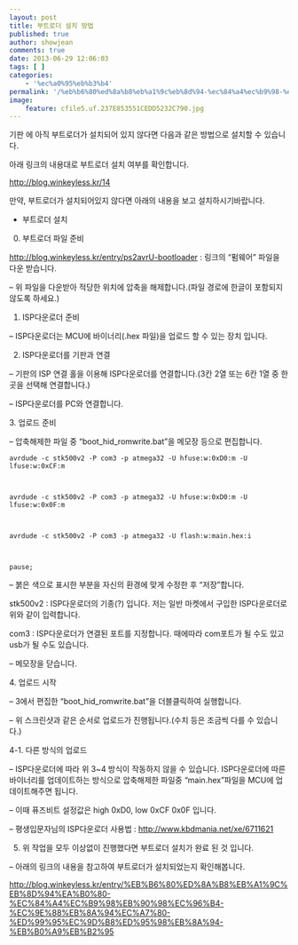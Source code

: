 ```yaml
---
layout: post
title: 부트로더 설치 방법
published: true
author: showjean
comments: true
date: 2013-06-29 12:06:03
tags: [ ]
categories:
    - '%ec%a0%95%eb%b3%b4'
permalink: '/%eb%b6%80%ed%8a%b8%eb%a1%9c%eb%8d%94-%ec%84%a4%ec%b9%98-%eb%b0%a9%eb%b2%95'
image:
    feature: cfile5.uf.237E853551CEDD5232C790.jpg
---
```

기판 에 아직 부트로더가 설치되어 있지 않다면 다음과 같은 방법으로 설치할 수 있습니다.





아래 링크의 내용대로 부트로더 설치 여부를 확인합니다.

http://blog.winkeyless.kr/14



만약, 부트로더가 설치되어있지 않다면 아래의 내용을 보고 설치하시기바랍니다.





* 부트로더 설치





0. 부트로더 파일 준비






http://blog.winkeyless.kr/entry/ps2avrU-bootloader&nbsp;: 링크의 &#8220;펌웨어&#8221; 파일을 다운 받습니다.

  



&#8211; 위 파일을 다운받아 적당한 위치에&nbsp;압축을 해제합니다.(파일 경로에 한글이 포함되지 않도록 하세요.)







1. ISP다운로더 준비

&#8211; ISP다운로더는 MCU에 바이너리(.hex 파일)을&nbsp;업로드&nbsp;할 수 있는 장치 입니다.




  










2. ISP다운로더를 기판과 연결

&#8211; 기판의 ISP 연결 홀을 이용해 ISP다운로더를 연결합니다.(3칸&nbsp;2열 또는 6칸 1열 중 한 곳을 선택해 연결합니다.)




  







  








&#8211; ISP다운로더를 PC와 연결합니다.




  










3.&nbsp;업로드&nbsp;준비

&#8211; 압축해제한 파일 중 &#8220;boot\_hid\_romwrite.bat&#8221;을 메모장 등으로 편집합니다.




  
    avrdude -c stk500v2 -P com3 -p atmega32 -U hfuse:w:0xD0:m -U lfuse:w:0xCF:m
  
  
  
    avrdude -c stk500v2 -P com3 -p atmega32 -U hfuse:w:0xD0:m -U lfuse:w:0x0F:m
  
  
  
    avrdude -c stk500v2 -P com3 -p atmega32 -U flash:w:main.hex:i
  
  
  
    pause;
  




&#8211; 붉은 색으로 표시한 부분을 자신의 환경에 맞게 수정한 후 &#8220;저장&#8221;합니다.


  stk500v2&nbsp;: ISP다운로더의 기종(?) 입니다. 저는 일반 마켓에서 구입한 ISP다운로더로 위와 같이 입력합니다.



  com3&nbsp;: ISP다운로더가 연결된 포트를 지정합니다. 때에따라 com포트가 될 수도 있고 usb가 될 수도 있습니다.





&#8211; 메모장을 닫습니다.





4.&nbsp;업로드&nbsp;시작

&#8211; 3에서 편집한 &#8220;boot_hid_romwrite.bat&#8221;을 더블클릭하여 실행합니다.




  








&#8211; 위 스크린샷과 같은 순서로&nbsp;업로드가 진행됩니다.(수치 등은 조금씩 다를 수 있습니다.)





4-1. 다른 방식의&nbsp;업로드

&#8211; ISP다운로더에 따라 위 3~4 방식이 작동하지 않을 수 있습니다. ISP다운로더에 따른 바이너리를&nbsp;업데이트하는 방식으로 압축해제한 파일중 &#8220;main.hex&#8221;파일을 MCU에 업데이트해주면 됩니다.

&#8211; 이때 퓨즈비트 설정값은 high&nbsp;0xD0, low&nbsp;0xCF&nbsp;0x0F&nbsp;입니다.

&#8211; 평생입문자님의 ISP다운로더 사용법 :&nbsp;http://www.kbdmania.net/xe/6711621







5. 위 작업을 모두 이상없이 진행했다면 부트로더 설치가 완료 된 것 입니다.

&#8211; 아래의 링크의 내용을 참고하여&nbsp;부트로더가 설치되었는지 확인해봅니다.

http://blog.winkeyless.kr/entry/%EB%B6%80%ED%8A%B8%EB%A1%9C%EB%8D%94%EA%B0%80-%EC%84%A4%EC%B9%98%EB%90%98%EC%96%B4-%EC%9E%88%EB%8A%94%EC%A7%80-%ED%99%95%EC%9D%B8%ED%95%98%EB%8A%94-%EB%B0%A9%EB%B2%95





